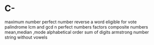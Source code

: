 # C-
maximum number
perfect number
reverse a word
eligible for vote
palindrome
lcm and gcd
n perfect numbers
factors
composite numbers
mean,median ,mode
alphabetical order
sum of digits
armstrong number
string without vowels
